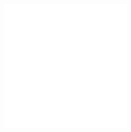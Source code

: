 <img align="center" src="/metrics.classic.svg" alt="Metrics" width="400">

<img align="center" src="/metrics.plugin.activity.svg" alt="Metrics" width="400">

